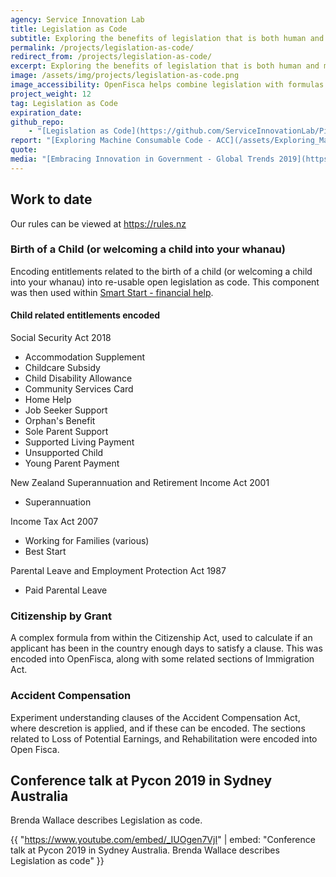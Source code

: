 ```yaml
---
agency: Service Innovation Lab
title: Legislation as Code
subtitle: Exploring the benefits of legislation that is both human and machine readable and what it might take to transition.
permalink: /projects/legislation-as-code/
redirect_from: /projects/legislation-as-code/
excerpt: Exploring the benefits of legislation that is both human and machine readable and what it might take to transition.
image: /assets/img/projects/legislation-as-code.png
image_accessibility: OpenFisca helps combine legislation with formulas and transforms rules into code.
project_weight: 12
tag: Legislation as Code
expiration_date:
github_repo:
    - "[Legislation as Code](https://github.com/ServiceInnovationLab/Piccolo)"
report: "[Exploring Machine Consumable Code - ACC](/assets/Exploring_Machine_Consumable_Code_With_ACC.pdf)"
quote:
media: "[Embracing Innovation in Government - Global Trends 2019](https://trends.oecd-opsi.org/)"
---
```


## Work to date

Our rules can be viewed at <https://rules.nz>

### Birth of a Child (or welcoming a child into your whanau)

Encoding entitlements related to the birth of a child (or welcoming a child into your whanau) into re-usable open legislation as code. This component was then used within [Smart Start - financial help](https://smartstart.services.govt.nz/financial-help).

#### Child related entitlements encoded

Social Security Act 2018

* Accommodation Supplement
* Childcare Subsidy
* Child Disability Allowance
* Community Services Card
* Home Help
* Job Seeker Support
* Orphan's Benefit
* Sole Parent Support
* Supported Living Payment
* Unsupported Child
* Young Parent Payment

New Zealand Superannuation and Retirement Income Act 2001

* Superannuation

Income Tax Act 2007

* Working for Families (various)
* Best Start

Parental Leave and Employment Protection Act 1987

* Paid Parental Leave

### Citizenship by Grant

A complex formula from within the Citizenship Act, used to calculate if an applicant has been in the country enough days to satisfy a clause. This was encoded into OpenFisca, along with some related sections of Immigration Act.

### Accident Compensation

Experiment understanding clauses of the Accident Compensation Act, where descretion is applied, and if these can be encoded. The sections related to Loss of Potential Earnings, and Rehabilitation were encoded into Open Fisca.

## Conference talk at Pycon 2019 in Sydney Australia

Brenda Wallace describes Legislation as code.

{{ "https://www.youtube.com/embed/_IUOgen7VjI" | embed: "Conference talk at Pycon 2019 in Sydney Australia. Brenda Wallace describes   Legislation as code" }}
